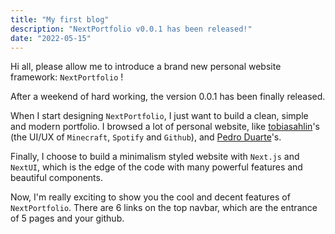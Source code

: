 ```yaml
---
title: "My first blog"
description: "NextPortfolio v0.0.1 has been released!"
date: "2022-05-15"
---
```


Hi all, please allow me to introduce a brand new personal website framework: `NextPortfolio` !

After a weekend of hard working, the version 0.0.1 has been finally released.

When I start designing `NextPortfolio`, I just want to build a clean, simple and modern portfolio.
I browsed a lot of personal website, like [tobiasahlin](https://tobiasahlin.com/)'s (the UI/UX of `Minecraft`, `Spotify` and `Github`),
and [Pedro Duarte](https://ped.ro/)'s.

Finally, I choose to build a minimalism styled website with `Next.js` and `NextUI`, 
which is the edge of the code with many powerful features and beautiful components.

Now, I'm really exciting to show you the cool and decent features of `NextPortfolio`.
There are 6 links on the top navbar, which are the entrance of 5 pages and your github.